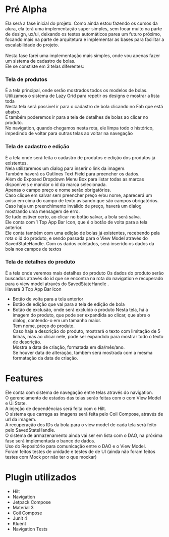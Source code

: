# Pré Alpha

Ela será a fase inicial do projeto. Como ainda estou fazendo os cursos da alura, ela terá uma implementação super simples, sem focar muito na parte de design, ux/ui, deixando os testes automáticos parea um futuro próximo, focando mais na parte de arquitetura e implementar as bases para facilitar a escalabilidade do projeto.<br /><br />
Nesta fase farei uma implementação mais simples, onde vou apenas fazer um sistema de cadastro de bolas.<br />
Ele se constiste em 3 telas diferentes:<br />

### Tela de produtos
É a tela principal, onde serão mostrados todos os modelos de bolas. <br />
Utilizamos o sistema de Lazy Grid para repetir os designs e mostrar a lista toda <br />
Nesta tela será possivel ir para o cadastro de bola clicando no Fab que está abaixo. <br />
E também poderemos ir para a tela de detalhes de bolas ao clicar no produto. <br />
No navigation, quando chegamos nesta rota, ele limpa todo o histórico, impedindo de voltar para outras telas ao voltar na navegação<br />

### Tela de cadastro e edição
É a tela onde será feita o cadastro de produtos e edição dos produtos já existentes. <br />
Nela utilizaremos um dialog para inserir o link da imagem.<br />
Também haverá os Outlines Text Field para preencher os dados. <br />
Além do Exposed Dropdown Menu Box para listar todas as marcas disponíveis e mandar o id da marca selecionada. <br />
Apenas o campo preço e nome serão obrigatórios. <br />
Caso clique em salvar sem preencher preço e/ou nome, aparecerá um aviso em cima do campo de texto avisando que são campos obrigatórios. <br />
Caso haja um preenchimento inválido de preço, haverá um dialog mostrando uma mensagem de erro. <br />
Se tudo estiver certo, ao clicar no botão salvar, a bola será salva. <br />
Ele conta com 1 Top App Bar Icon, que é o botão de volta para a tela anterior. <br />
Ele conta também com uma edição de bolas já existentes, recebendo pela rota o id do produto, e sendo passada para o View Model através do SavedStateHandle. Com os dados coletados, será inserido os dados da bola nos campos de textos <br />

### Tela de detalhes do produto
É a tela onde veremos mais detalhes do produto
Os dados do produto serão buscados através do id que se encontra na rota do navigation e recuperado para o view model através do SavedStateHandle .<br />
Haverá 3 Top App Bar Icon
 - Botão de volta para a tela anterior
 - Botão de edição que vai para a tela de edição de bola
 - Botão de exclusão, onde será excluído o produto
Nesta tela, há a imagem do produto, que pode ser expandida ao clicar, que abre o dialog, contendo-o em um tamanho maior.<br />
Tem nome, preço do produto. <br />
Caso haja a descrição do produto, mostrará o texto com limitação de 5 linhas, mas ao clicar nele, pode ser expandido para mostrar todo o texto de descrição.<br />
Mostra a data de criação, formatada em dia/mês/ano. <br />
Se houver data de alteração, também será mostrada com a mesma formatação da data de criação.<br />

# Features

Ele conta com sistema de navegação entre telas através do navigation.<br />
O gerenciamento de estados das telas serão feitas com o com View Model e Ui State.<br />
A injeção de dependências será feita com o Hilt.<br />
O sistema que carrega as imagens será feita pelo Coil Compose, através de url da imagem. <br />
A recuperação dos IDs da bola para o view model de cada tela será feito pelo SavedStateHandle. <br />
O sistema de armazenamento ainda vai ser em lista com o DAO, na próxima fase será implementada o banco de dados.<br />
Uso do Repositório para comunicação entre o DAO e o View Model. <br />
Foram feitos testes de unidade e testes de de UI \(ainda não foram feitos testes com Mock por não ter o que mockar) <br />

# Plugin utilizados

 - Hilt
 - Navigation
 - Jetpack Compose
 - Material 3
 - Coil Compose
 - Junit 4
 - Kluent
 - Navigation Tests

